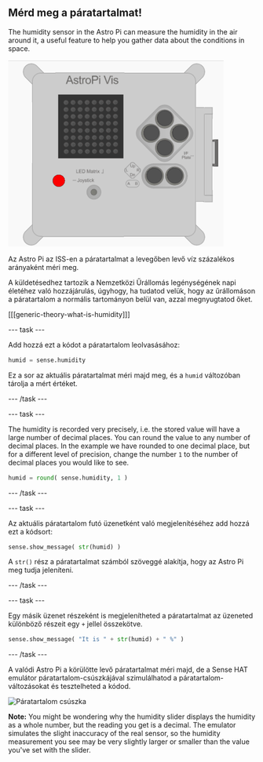 ## Mérd meg a páratartalmat!

The humidity sensor in the Astro Pi can measure the humidity in the air around it, a useful feature to help you gather data about the conditions in space.

![Üzenet a páratartalomról](images/degrees-message.gif)

Az Astro Pi az ISS-en a páratartalmat a levegőben levő víz százalékos arányaként méri meg.

A küldetésedhez tartozik a Nemzetközi Űrállomás legénységének napi életéhez való hozzájárulás, úgyhogy, ha tudatod velük, hogy az űrállomáson a páratartalom a normális tartományon belül van, azzal megnyugtatod őket.

[[[generic-theory-what-is-humidity]]]

--- task ---

Add hozzá ezt a kódot a páratartalom leolvasásához:

```python
humid = sense.humidity
```

Ez a sor az aktuális páratartalmat méri majd meg, és a `humid` változóban tárolja a mért értéket.

--- /task ---

--- task ---

The humidity is recorded very precisely, i.e. the stored value will have a large number of decimal places. You can round the value to any number of decimal places. In the example we have rounded to one decimal place, but for a different level of precision, change the number `1` to the number of decimal places you would like to see.

```python
humid = round( sense.humidity, 1 )
```

--- /task ---

--- task ---

Az aktuális páratartalom futó üzenetként való megjelenítéséhez add hozzá ezt a kódsort:

```python
sense.show_message( str(humid) )
```

A `str()` rész a páratartalmat számból szöveggé alakítja, hogy az Astro Pi meg tudja jeleníteni.

--- /task ---

--- task ---

Egy másik üzenet részeként is megjelenítheted a páratartalmat az üzeneted különböző részeit egy `+` jellel összekötve.

```python
sense.show_message( "It is " + str(humid) + " %" )
```

--- /task ---

A valódi Astro Pi a körülötte levő páratartalmat méri majd, de a Sense HAT emulátor páratartalom-csúszkájával szimulálhatod a páratartalom-változásokat és tesztelheted a kódod.

![Páratartalom csúszka](images/humidity-slider.png)

**Note:** You might be wondering why the humidity slider displays the humidity as a whole number, but the reading you get is a decimal. The emulator simulates the slight inaccuracy of the real sensor, so the humidity measurement you see may be very slightly larger or smaller than the value you've set with the slider.
